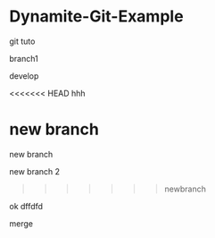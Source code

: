 # Dynamite-Git-Example
git tuto

branch1

develop

<<<<<<< HEAD
hhh

new branch
=======

new branch

new branch 2
>>>>>>> newbranch


ok dffdfd

merge